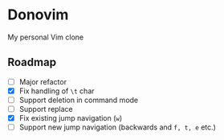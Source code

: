 # Donovim

My personal Vim clone

## Roadmap

- [ ] Major refactor
- [X] Fix handling of `\t` char
- [ ] Support deletion in command mode
- [ ] Support replace
- [X] Fix existing jump navigation (`w`)
- [ ] Support new jump navigation (backwards and `f, t, e` etc.)
